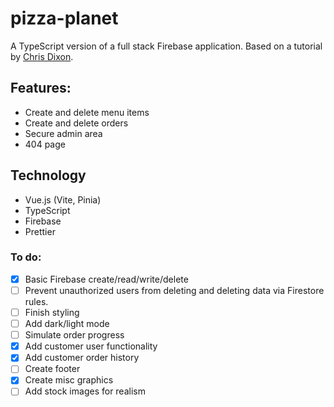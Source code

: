 # pizza-planet

A TypeScript version of a full stack Firebase application. Based on a tutorial by [Chris Dixon](https://www.skillshare.com/en/classes/vue-js-build-a-full-stack-app-with-firebase-vuex-and-vue-router/1654744071).

## Features:
* Create and delete menu items
* Create and delete orders
* Secure admin area
* 404 page

## Technology

* Vue.js (Vite, Pinia)
* TypeScript
* Firebase
* Prettier

### To do:
- [x] Basic Firebase create/read/write/delete
- [ ] Prevent unauthorized users from deleting and deleting data via Firestore rules.
- [ ] Finish styling
- [ ] Add dark/light mode
- [ ] Simulate order progress
- [x] Add customer user functionality
- [x] Add customer order history
- [ ] Create footer
- [x] Create misc graphics
- [ ] Add stock images for realism
